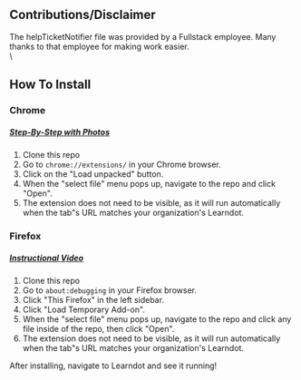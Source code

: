 ## Contributions/Disclaimer 
The helpTicketNotifier file was provided by a Fullstack employee. Many thanks to that employee for making work easier.
\
\


## How To Install

### Chrome
##### [Step-By-Step with Photos](https://webkul.com/blog/how-to-install-the-unpacked-extension-in-chrome/)
1. Clone this repo
2. Go to `chrome://extensions/` in your Chrome browser.
3. Click on the "Load unpacked" button.
4. When the "select file" menu pops up, navigate to the repo and click "Open".
5. The extension does not need to be visible, as it will run automatically when the tab"s URL matches your organization's Learndot.

### Firefox 
##### [Instructional Video](https://developer.mozilla.org/en-US/docs/Mozilla/Add-ons/WebExtensions/Your_first_WebExtension#installing)
1. Clone this repo
2. Go to `about:debugging` in your Firefox browser.
3. Click "This Firefox" in the left sidebar.
4. Click "Load Temporary Add-on".
5. When the "select file" menu pops up, navigate to the repo and click any file inside of the repo, then click "Open".
6. The extension does not need to be visible, as it will run automatically when the tab"s URL matches your organization's Learndot.

After installing, navigate to Learndot and see it running! 

